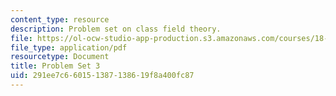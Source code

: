 ```yaml
---
content_type: resource
description: Problem set on class field theory.
file: https://ol-ocw-studio-app-production.s3.amazonaws.com/courses/18-786-number-theory-ii-class-field-theory-spring-2016/291ee7c660151387138619f8a400fc87_MIT18_786S16_pset3.pdf
file_type: application/pdf
resourcetype: Document
title: Problem Set 3
uid: 291ee7c6-6015-1387-1386-19f8a400fc87
---
```


